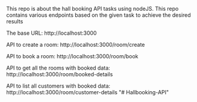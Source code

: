 This repo is about the hall booking API tasks using nodeJS. This repo contains various endpoints based on the given task to achieve the desired results

The base URL: http://localhost:3000

API to create a room: http://localhost:3000/room/create

API to book a room: http://localhost:3000/room/book

API to get all the rooms with booked data: http://localhost:3000/room/booked-details

API to list all customers with booked data: http://localhost:3000/room/customer-details
"# Hallbooking-API" 

